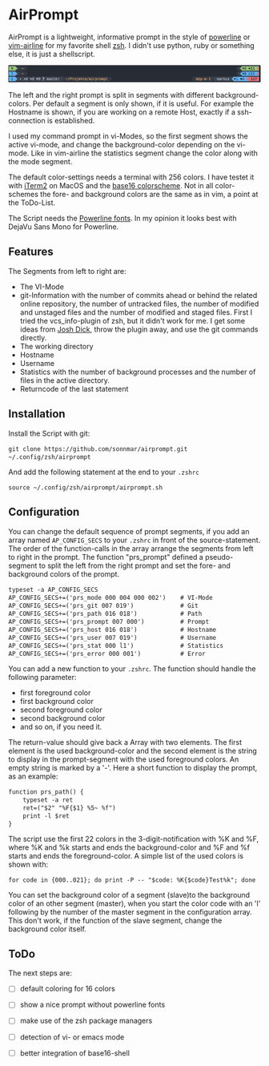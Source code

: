 # AirPrompt

AirPrompt is a lightweight, informative prompt in the style of
[powerline](https://github.com/powerline/powerline) or
[vim-airline](https://github.com/vim-airline/vim-airline) for my favorite shell
[zsh](http://zsh.sourceforge.net). I didn't use python, ruby or something
else, it is just a shellscript.

![airprompt](./airprompt.png)

The left and the right prompt is split in segments with different
background-colors. Per default a segment is only shown, if it is useful. For
example the Hostname is shown, if you are working on a remote Host, exactly if
a ssh-connection is established.

I used my command prompt in vi-Modes, so the first segment shows the active
vi-mode, and change the background-color depending on the vi-mode. Like in
vim-airline the statistics segment change the color along with the mode
segment.

The default color-settings needs a terminal with 256 colors. I have testet it
with [iTerm2](http://iterm2.com) on MacOS and the [base16
colorscheme](https://github.com/chriskempson/base16-shell). Not in all
color-schemes the fore- and background colors are the same as in vim, a point
at the ToDo-List.

The Script needs the [Powerline fonts](https://github.com/powerline/fonts).
In my opinion it looks best with DejaVu Sans Mono for Powerline.


## Features

The Segments from left to right are:

 - The VI-Mode
 - git-Information with the number of commits ahead or behind the related
   online repository, the number of untracked files, the number of modified and
   unstaged files and the number of modified and staged files. First I tried
   the vcs_info-plugin of zsh, but it didn't work for me. I get some ideas from
   [Josh
   Dick](http://joshdick.net/2017/06/08/my_git_prompt_for_zsh_revisited.html),
   throw the plugin away, and use the git commands directly.
 - The working directory
 - Hostname
 - Username
 - Statistics with the number of background processes and the number of files
   in the active directory.
 - Returncode of the last statement


## Installation

Install the Script with git:

```shell
git clone https://github.com/sonnmar/airprompt.git ~/.config/zsh/airprompt
```

And add the following statement at the end to your `.zshrc`

```shell
source ~/.config/zsh/airprompt/airprompt.sh
```


## Configuration

You can change the default sequence of prompt segments, if you add an array
named `AP_CONFIG_SECS` to your `.zshrc` in front of the source-statement. The
order of the function-calls in the array arrange the segments from left to
right in the prompt. The function "prs_prompt" defined a pseudo-segment to
split the left from the right prompt and set the fore- and background colors of
the prompt.

```shell
typeset -a AP_CONFIG_SECS
AP_CONFIG_SECS+=('prs_mode 000 004 000 002')    # VI-Mode
AP_CONFIG_SECS+=('prs_git 007 019')             # Git
AP_CONFIG_SECS+=('prs_path 016 018')            # Path
AP_CONFIG_SECS+=('prs_prompt 007 000')          # Prompt
AP_CONFIG_SECS+=('prs_host 016 018')            # Hostname
AP_CONFIG_SECS+=('prs_user 007 019')            # Username
AP_CONFIG_SECS+=('prs_stat 000 l1')             # Statistics
AP_CONFIG_SECS+=('prs_error 000 001')           # Error
```

You can add a new function to your `.zshrc`. The function should handle the
following parameter:
 - first foreground color
 - first background color
 - second foreground color
 - second background color
 - and so on, if you need it.

The return-value should give back a Array with two elements. The first element
is the used background-color and the second element is the string to display in
the prompt-segment with the used foreground colors. An empty string is marked
by a '-'. Here a short function to display the prompt, as an example:

```shell
function prs_path() {
    typeset -a ret
    ret=("$2" "%F{$1} %5~ %f")
    print -l $ret
}
```

The script use the first 22 colors in the 3-digit-notification with %K and %F,
where %K and %k starts and ends the background-color and %F and %f starts and
ends the foreground-color. A simple list of the used colors is shown with:

```shell
for code in {000..021}; do print -P -- "$code: %K{$code}Test%k"; done
```

You can set the background color of a segment (slave)to the background color of
an other segment (master), when you start the color code with an 'l' following
by the number of the master segment in the configuration array. This don't
work, if the function of the slave segment, change the background color itself.


## ToDo

The next steps are:

 - [ ] default coloring for 16 colors
 - [ ] show a nice prompt without powerline fonts
 - [ ] make use of the zsh package managers
 - [ ] detection of vi- or emacs mode
 - [ ] better integration of base16-shell

